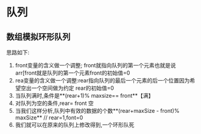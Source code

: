 # 队列

## 数组模拟环形队列

思路如下:
1. front变量的含义做一个调整; front就指向队列的第一个元素也就是说 arr[front就是队列的第一个元素front的初始值=0
2. rea变量的含义做一个调整:rear指向队列的最后一个元素的后一个位置因为希望空出一个空间做为约定
   rear的初始值=0
3. 当队列满时,条件是**(rear+1)% maxsize==  front**【满】
4. 对队列为空的条件,rear= front 空
5. 当我们这样分析,队列中有效的数据的个数**(rear+maxSize  - front)% maxSize**  // rear=1,font=0
6. 我们就可以在原来的队列上修改得到,一个环形队死

